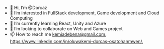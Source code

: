 - 👋 Hi, I’m @Dorcaz
- 👀 I’m interested in FullStack development, Game development and Cloud Computing
- 🌱 I’m currently learning React, Unity and Azure
- 💞️ I’m looking to collaborate on Web and Games project
- 📫 How to reach me kemiadebena@gmail.com, https://www.linkedin.com/in/oluwakemi-dorcas-osatohanmwen/,

<!---
Dorcaz/Dorcaz is a ✨ special ✨ repository because its `README.md` (this file) appears on your GitHub profile.
You can click the Preview link to take a look at your changes.
--->
